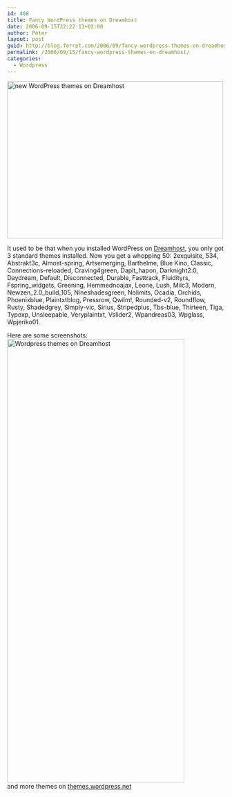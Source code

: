 ```yaml
---
id: 468
title: Fancy WordPress themes on Dreamhost
date: 2006-09-15T22:22:13+02:00
author: Peter
layout: post
guid: http://blog.forret.com/2006/09/fancy-wordpress-themes-on-dreamhost/
permalink: /2006/09/15/fancy-wordpress-themes-on-dreamhost/
categories:
  - Wordpress
---
```

[<img loading="lazy" src="http://static.flickr.com/84/243912032_ee271e5b26.jpg" width="500" height="363" alt="new WordPress themes on Dreamhost" />](http://www.flickr.com/photos/pforret/243912032/ "Photo Sharing")

It used to be that when you installed WordPress on [Dreamhost](http://www.dreamhost.com/r.cgi?166410), you only got 3 standard themes installed. Now you get a whopping 50: 2exquisite, 534, Abstrakt3c, Almost-spring, Artsemerging, Barthelme, Blue Kino, Classic, Connections-reloaded, Craving4green, Dapit\_hapon, Darknight2.0, Daydream, Default, Disconnected, Durable, Fasttrack, Fluidityrs, Fspring\_widgets, Greening, Hemmednoajax, Leone, Lush, Milc3, Modern, Newzen\_2.0\_build_105, Nineshadesgreen, Nolimits, Ocadia, Orchids, Phoenixblue, Plaintxtblog, Pressrow, Qwilm!, Rounded-v2, Roundflow, Rusty, Shadedgrey, Simply-vic, Sirius, Stripedplus, Tbs-blue, Thirteen, Tiga, Typoxp, Unsleepable, Veryplaintxt, Vslider2, Wpandreas03, Wpglass, Wpjeriko01.  
<!--more-->

  
Here are some screenshots:  
[<img loading="lazy" src="http://static.flickr.com/93/244111692_e7b6567589_b.jpg" width="410" height="1024" alt="Wordpress themes on Dreamhost" />](http://www.flickr.com/photos/pforret/244111692/ "Photo Sharing")  
and more themes on [themes.wordpress.net](http://themes.wordpress.net/)